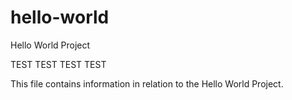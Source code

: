 # hello-world
Hello World Project

TEST TEST TEST TEST

This file contains information in relation to the Hello World Project.
